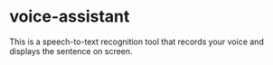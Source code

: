 # voice-assistant

This is a speech-to-text recognition tool that records your voice and displays the sentence on screen.  
